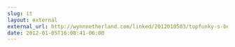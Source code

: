```yaml
---
slug: it
layout: external
external_url: http://wynnnetherland.com/linked/2012010503/topfunky-s-beautifully-annotated-command-line-prompt
date: 2012-01-05T16:08:41-06:00
---
```

